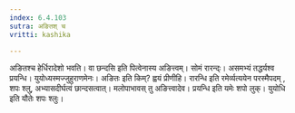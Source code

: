 ```yaml
---
index: 6.4.103
sutra: अङितश् च
vritti: kashika

---
```

अङितश्च हेर्धिरादेशो भवति। वा छन्दसि इति पित्वेनास्य अङित्त्वम्। सोमं रारन्द्ः। असमभ्यं तद्धर्यश्व प्रयन्धि। युयोध्यस्मज्जुहुराणमेनः। अङितः इति किम्? ह्वयं प्रीणीहि। रारन्धि इति रमेर्व्यत्ययेन परस्मैपदम् , शपः श्लु, अभ्यासदीर्घत्वं छान्दसत्वात्। मलोपाभावस् तु अङित्त्वादेव। प्रयन्धि इति यमेः शपो लुक्। युयोधि इति यौतेः शपः श्लुः।